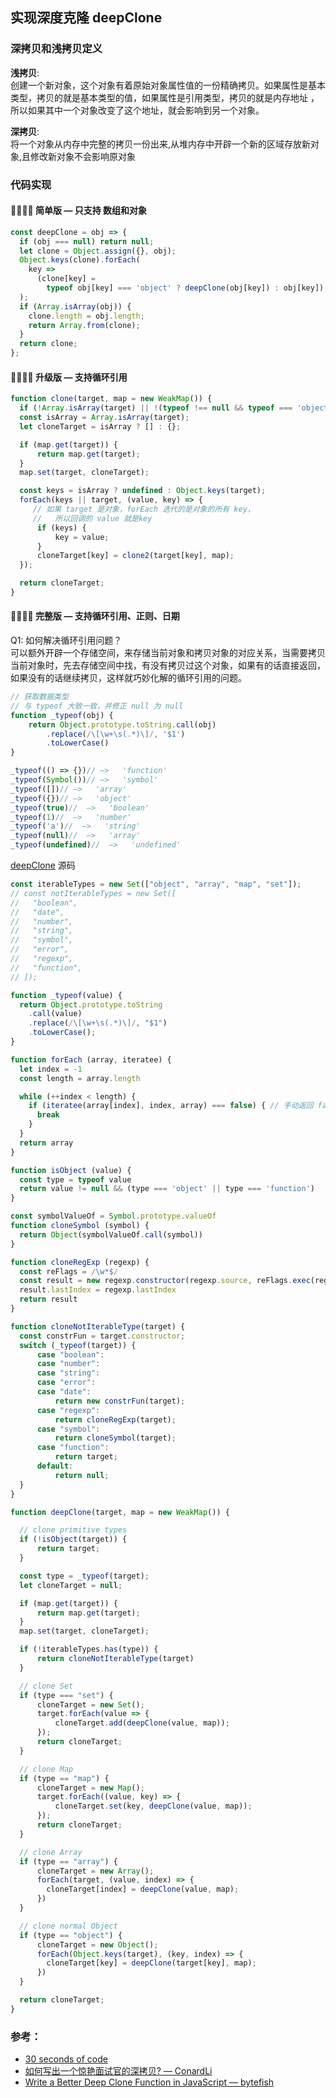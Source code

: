 ## 实现深度克隆 deepClone 

### 深拷贝和浅拷贝定义

**浅拷贝**:  
创建一个新对象，这个对象有着原始对象属性值的一份精确拷贝。如果属性是基本类型，拷贝的就是基本类型的值，如果属性是引用类型，拷贝的就是内存地址 ，所以如果其中一个对象改变了这个地址，就会影响到另一个对象。

**深拷贝**:  
将一个对象从内存中完整的拷贝一份出来,从堆内存中开辟一个新的区域存放新对象,且修改新对象不会影响原对象


### 代码实现

#### :woman_technologist::technologist: 简单版 — 只支持 数组和对象

```javascript
const deepClone = obj => {
  if (obj === null) return null;
  let clone = Object.assign({}, obj);
  Object.keys(clone).forEach(
    key =>
      (clone[key] =
        typeof obj[key] === 'object' ? deepClone(obj[key]) : obj[key])
  );
  if (Array.isArray(obj)) {
    clone.length = obj.length;
    return Array.from(clone);
  }
  return clone;
};
```

#### :woman_technologist::technologist: 升级版 — 支持循环引用

```javascript
function clone(target, map = new WeakMap()) {
  if (!Array.isArray(target) || !(typeof !== null && typeof === 'object')) return target
  const isArray = Array.isArray(target);
  let cloneTarget = isArray ? [] : {};

  if (map.get(target)) {
      return map.get(target);
  }
  map.set(target, cloneTarget);

  const keys = isArray ? undefined : Object.keys(target);
  forEach(keys || target, (value, key) => {
     // 如果 target 是对象，forEach 迭代的是对象的所有 key，
     //   所以回调的 value 就是key
      if (keys) {
          key = value;
      }
      cloneTarget[key] = clone2(target[key], map);
  });

  return cloneTarget;
}
```

#### :woman_technologist::technologist: 完整版 — 支持循环引用、正则、日期

Q1: 如何解决循环引用问题？   
可以额外开辟一个存储空间，来存储当前对象和拷贝对象的对应关系，当需要拷贝当前对象时，先去存储空间中找，有没有拷贝过这个对象，如果有的话直接返回，如果没有的话继续拷贝，这样就巧妙化解的循环引用的问题。

```javascript
// 获取数据类型
// 与 typeof 大致一致，并修正 null 为 null
function _typeof(obj) {
    return Object.prototype.toString.call(obj)
        .replace(/\[\w+\s(.*)\]/, '$1')
        .toLowerCase()
}

_typeof(() => {})// —>   'function'
_typeof(Symbol())// —>   'symbol'
_typeof([])// —>   'array'
_typeof({})// —>   'object'
_typeof(true)//  —>   'boolean'
_typeof(1)//  —>   'number'
_typeof('a')//  —>   'string'
_typeof(null)//  —>   'array'
_typeof(undefined)//  —>   'undefined'
```

[deepClone](./deepClone.js) 源码

```javascript
const iterableTypes = new Set(["object", "array", "map", "set"]);
// const notIterableTypes = new Set([
//   "boolean",
//   "date",
//   "number",
//   "string",
//   "symbol",
//   "error",
//   "regexp",
//   "function",
// ]);

function _typeof(value) {
  return Object.prototype.toString
    .call(value)
    .replace(/\[\w+\s(.*)\]/, "$1")
    .toLowerCase();
}

function forEach (array, iteratee) {
  let index = -1
  const length = array.length

  while (++index < length) {
    if (iteratee(array[index], index, array) === false) { // 手动返回 false break 掉 forEeach
      break
    }
  }
  return array
}

function isObject (value) {
  const type = typeof value
  return value != null && (type === 'object' || type === 'function')
}

const symbolValueOf = Symbol.prototype.valueOf
function cloneSymbol (symbol) {
  return Object(symbolValueOf.call(symbol))
}

function cloneRegExp (regexp) {
  const reFlags = /\w*$/
  const result = new regexp.constructor(regexp.source, reFlags.exec(regexp))
  result.lastIndex = regexp.lastIndex
  return result
}

function cloneNotIterableType(target) {
  const constrFun = target.constructor;
  switch (_typeof(target)) {
      case "boolean":
      case "number":
      case "string":
      case "error":
      case "date":
          return new constrFun(target);
      case "regexp":
          return cloneRegExp(target);
      case "symbol":
          return cloneSymbol(target);
      case "function":
          return target;
      default:
          return null;
  }
}

function deepClone(target, map = new WeakMap()) {

  // clone primitive types
  if (!isObject(target)) {
      return target;
  }

  const type = _typeof(target);
  let cloneTarget = null;

  if (map.get(target)) {
      return map.get(target);
  }
  map.set(target, cloneTarget);

  if (!iterableTypes.has(type)) {
      return cloneNotIterableType(target)
  }

  // clone Set
  if (type === "set") {
      cloneTarget = new Set();
      target.forEach(value => {
          cloneTarget.add(deepClone(value, map));
      });
      return cloneTarget;
  }

  // clone Map
  if (type == "map") {
      cloneTarget = new Map();
      target.forEach((value, key) => {
          cloneTarget.set(key, deepClone(value, map));
      });
      return cloneTarget;
  }

  // clone Array
  if (type == "array") {
      cloneTarget = new Array();
      forEach(target, (value, index) => {
        cloneTarget[index] = deepClone(value, map);
      })
  }

  // clone normal Object
  if (type == "object") {
      cloneTarget = new Object();
      forEach(Object.keys(target), (key, index) => {
        cloneTarget[key] = deepClone(target[key], map);
      })
  }

  return cloneTarget;
}
```

### 参考：  

- [30 seconds of code](https://www.30secondsofcode.org/js/s/deep-clone)
- [如何写出一个惊艳面试官的深拷贝? — ConardLi](https://juejin.cn/post/6844903929705136141)
- [Write a Better Deep Clone Function in JavaScript — bytefish](https://javascript.plainenglish.io/write-a-better-deep-clone-function-in-javascript-d0e798e5f550)
